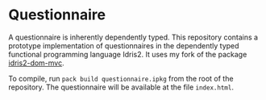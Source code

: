 # Questionnaire

A questionnaire is inherently dependently typed. This repository contains a prototype implementation of questionnaires in the dependently typed functional programming language Idris2. It uses my fork of the package [idris2-dom-mvc](https://github.com/elisabethstenholm/idris2-dom-mvc).

To compile, run `pack build questionnaire.ipkg` from the root of the repository. The questionnaire will be available at the file `index.html`.

